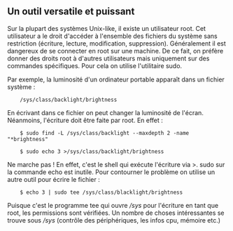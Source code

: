 ## Un outil versatile et puissant

Sur la plupart des systèmes Unix-like, il existe un utilisateur root. Cet utilisateur a le droit
d'accéder à l'ensemble des fichiers du système sans restriction (écriture, lecture, modification,
suppression). Généralement il est dangereux de se connecter en root sur une machine. De ce fait, on
préfère donner des droits root à d'autres utilisateurs mais uniquement sur des commandes
spécifiques. Pour cela on utilise l'utilitaire sudo.

Par exemple, la luminosité d'un ordinateur portable apparaît dans un fichier système :
```bash,ignore
    /sys/class/backlight/brightness
```
En écrivant dans ce fichier on peut changer la luminosité de l'écran. Néanmoins, l'écriture doit
être faite par root. En effet :
```bash,ignore
    $ sudo find -L /sys/class/backlight --maxdepth 2 -name "*brightness"

    $ sudo echo 3 >/sys/class/backlight/brightness
```
Ne marche pas ! En effet, c'est le shell qui exécute l'écriture via >. sudo sur la commande echo est
inutile. Pour contourner le problème on utilise un autre outil pour écrire le fichier :
```bash,ignore
    $ echo 3 | sudo tee /sys/class/blacklight/brightness
```
Puisque c'est le programme tee qui ouvre */sys* pour l'écriture en tant que root, les permissions
sont vérifiées. Un nombre de choses intéressantes se trouve sous */sys* (contrôle des périphériques,
les infos cpu, mémoire etc.)
